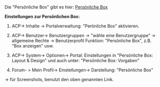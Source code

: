 Die "Persönliche Box" gibt es hier: [Persönliche Box](http://www.wbb3addons.de/wbb/index.php?page=Thread&threadID=23)

**Einstellungen zur Persönlichen Box:**

1. ACP-> Inhalte -> Portalverwaltung: "Perönliche Box" aktivieren.

2. ACP-> Benutzer-> Benutzergruppen -> "wähle eine Benutzergruppe" -> allgemeine Rechte -> Benutzerprofil Funktion: "Persönliche Box", z.B. "Box anzeigen" usw.

3. ACP-> System-> Optionen-> Portal: Einstellungen in "Persönliche Box: Layout & Design" und auch unter: "Persönliche Box: Vorgaben"

4. Forum- > Mein Profil-> Einstellungen-> Darstellung: "Persönliche Box"

-> für Screenshots, benutzt den oben genannten Link.